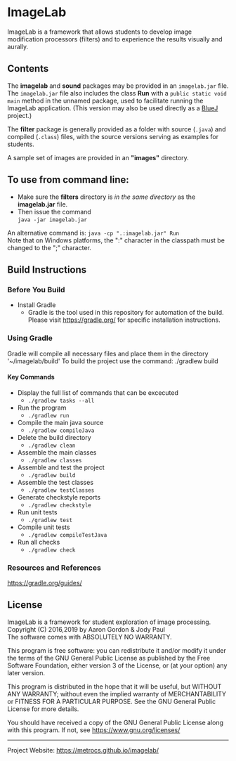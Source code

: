 # ImageLab

ImageLab is a framework that allows students to develop
image modification processors (filters) and to experience
the results visually and aurally.

## Contents
The __imagelab__ and __sound__ packages may be provided in an `imagelab.jar` file.
The `imagelab.jar` file also includes the class __Run__ with a `public static void main` method in the unnamed package, used to facilitate running the ImageLab application.
(This version may also be used directly as a [BlueJ](http://bluej.org) project.)

The __filter__ package is generally provided as a folder with source (`.java`) and compiled (`.class`) files, with the source versions serving as examples for students.

A sample set of images are provided in an __"images"__ directory.

## To use from command line:  
* Make sure the __filters__ directory is _in the same directory_ as the __imagelab.jar__ file.
* Then issue the command  
`java -jar imagelab.jar`  
  
An alternative command is:
`java -cp ".:imagelab.jar" Run`  
Note that on Windows platforms, the ":" character in the classpath must be changed to the ";" character.

## Build Instructions 

### Before You Build
- Install Gradle
  * Gradle is the tool used in this repository for automation of the build. Please visit https://gradle.org/ for specific installation instructions.

### Using Gradle
Gradle will compile all necessary files and place them in the directory '~/imagelab/build'
To build the project use the command: 
   ./gradlew build

#### Key Commands
  * Display the full list of commands that can be excecuted  
    * `./gradlew tasks --all`  
  * Run the program  
    * `./gradlew run`  
  * Compile the main java source  
    * `./gradlew compileJava`  
  * Delete the build directory  
    * `./gradlew clean` 
  * Assemble the main classes  
    * `./gradlew classes`    
  * Assemble and test the project
    * `./gradlew build`   
  * Assemble the test classes  
    * `./gradlew testClasses`  
  * Generate checkstyle reports 
    * `./gradlew checkstyle`  
  * Run unit tests
    * `./gradlew test`  
  * Compile unit tests  
    * `./gradlew compileTestJava`   
  * Run all checks 
    * `./gradlew check`   


### Resources and References

https://gradle.org/guides/


## License

ImageLab is a framework for student exploration of image processing.  
Copyright (C) 2016,2019 by Aaron Gordon & Jody Paul  
The software comes with ABSOLUTELY NO WARRANTY.
 
This program is free software: you can redistribute it and/or modify
it under the terms of the GNU General Public License as published by
the Free Software Foundation, either version 3 of the License, or
(at your option) any later version.

This program is distributed in the hope that it will be useful,
but WITHOUT ANY WARRANTY; without even the implied warranty of
MERCHANTABILITY or FITNESS FOR A PARTICULAR PURPOSE.  See the
GNU General Public License for more details.

You should have received a copy of the GNU General Public License
along with this program.  If not, see https://www.gnu.org/licenses/

___

Project Website: https://metrocs.github.io/imagelab/

